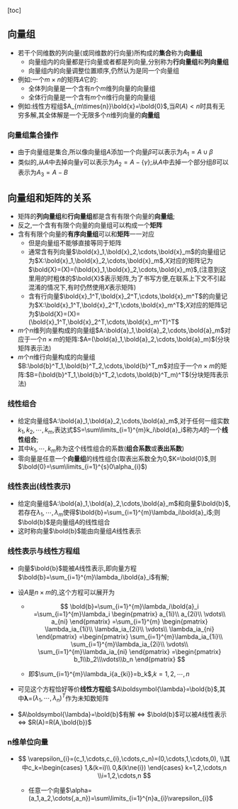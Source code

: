[toc]

## 向量组

- 若干个同维数的列向量(或同维数的行向量)所构成的**集合**称为**向量组**
  - 向量组内的向量都是行向量或者都是列向量,分别称为**行向量组**和**列向量组**
  - 向量组内的向量调整位置顺序,仍然认为是同一个向量组
- 例如:一个$m\times{n}$的矩阵$A$它的:
  - 全体列向量是一个含有$n$个$m$维列向量的向量组
  - 全体行向量是一个含有$m$个$n$维行向量的向量组
- 例如:线性方程组$A_{m\times{n}}\bold{x}=\bold{0}$,当$R(A)<n$时具有无穷多解,其全体解是一个无限多个$n$维列向量的**向量组**

### 向量组集合操作

- 由于向量组是集合,所以像向量组$A$添加一个向量$\beta$可以表示为$A_1=A\cup{\beta}$
- 类似的,从$A$中去掉向量$\gamma$可以表示为$A_2=A-\{\gamma\}$;从$A$中去掉一个部分组$B$可以表示为$A_3=A-B$

## 向量组和矩阵的关系

- 矩阵的**列向量组**和**行向量组**都是含有有限个向量的**向量组**;
- 反之,一个含有有限个向量的向量组可以构成一个**矩阵**
- 含有有限个向量的**有序向量组**可以和**矩阵**一一对应
  - 但是向量组不能够直接等同于矩阵
  - 通常含有列向量$\bold{x}_1,\bold{x}_2,\cdots,\bold{x}_m$的向量组记为$X:\bold{x}_1,\bold{x}_2,\cdots,\bold{x}_m$,$X$对应的矩阵记为$\bold{X}=(X)=(\bold{x}_1,\bold{x}_2,\cdots,\bold{x}_m)$,(注意到这里用的时粗体的$\bold{X}$表示矩阵,为了书写方便,在联系上下文不引起混淆的情况下,有时仍然使用$X$表示矩阵)
  - 含有行向量$\bold{x}_1^T,\bold{x}_2^T,\cdots,\bold{x}_m^T$的向量记为$X:\bold{x}_1^T,\bold{x}_2^T,\cdots,\bold{x}_m^T$;$X$对应的矩阵记为$\bold{X}=(X)=(\bold{x}_1^T,\bold{x}_2^T,\cdots,\bold{x}_m^T)^T$
- $m$个$n$维列向量构成的向量组$A:\bold{a}_1,\bold{a}_2,\cdots,\bold{a}_m$对应于一个$n\times{m}$的矩阵:$A=(\bold{a}_1,\bold{a}_2,\cdots,\bold{a}_m)$(分块矩阵表示法)
- $m$个$n$维行向量构成的向量组$B:\bold{b}^T_1,\bold{b}^T_2,\cdots,\bold{b}^T_m$对应于一个$n\times{m}$的矩阵:$B=(\bold{b}^T_1,\bold{b}^T_2,\cdots,\bold{b}^T_m)^T$(分块矩阵表示法)



### 线性组合

- 给定向量组$A:\bold{a}_1,\bold{a}_2,\cdots,\bold{a}_m$,对于任何一组实数$k_1,k_2,\cdots,k_m$,表达式$S=\sum\limits_{i=1}^{m}k_i\bold{a}_i$称为$A$的一个**线性组合**;
- 其中$k_1,\cdots,k_m$称为这个线性组合的系数(**组合系数**或**表出系数**)
- 零向量是任意一个**向量组**的线性组合(取表出系数全为0,$K=\bold{0}$,则$\bold{0}=\sum\limits_{i=1}^{s}0\alpha_{i}$)

### 线性表出(线性表示)

- 给定向量组$A:\bold{a}_1,\bold{a}_2,\cdots,\bold{a}_m$和向量$\bold{b}$,若存在$\lambda_1,\cdots,\lambda_m$使得$\bold{b}=\sum_{i=1}^{m}\lambda_i\bold{a}_i$;则$\bold{b}$是向量组$A$的线性组合
- 这时称向量$\bold{b}$能由向量组$A$线性表示

### 线性表示与线性方程组

- 向量$\bold{b}$能被$A$线性表示,即向量方程$\bold{b}=\sum_{i=1}^{m}\lambda_i\bold{a}_i$有解;

- 设$A$是$n\times{m}$的,这个方程可以展开为

  - $$
    \bold{b}=\sum_{i=1}^{m}\lambda_i\bold{a}_i
    =\sum_{i=1}^{m}\lambda_i
    \begin{pmatrix}
    a_{1i}\\
    a_{2i}\\
    \vdots\\
    a_{ni}
    \end{pmatrix}
    =\sum_{i=1}^{m}
    \begin{pmatrix}
    \lambda_ia_{1i}\\
    \lambda_ia_{2i}\\
    \vdots\\
    \lambda_ia_{ni}
    \end{pmatrix}
    =\begin{pmatrix}
    \sum_{i=1}^{m}\lambda_ia_{1i}\\
    \sum_{i=1}^{m}\lambda_ia_{2i}\\
    \vdots\\
    \sum_{i=1}^{m}\lambda_ia_{ni}
    \end{pmatrix}
    =\begin{pmatrix}
    b_1\\b_2\\\vdots\\b_n
    \end{pmatrix}
    $$

  - 即$\sum_{i=1}^{m}\lambda_i{a_{ki}}=b_k$,$k=1,2,\cdots,n$

- 可见这个方程恰好等价**线性方程组**:$A\boldsymbol{\lambda}=\bold{b}$,其中$\boldsymbol\lambda$=$(\lambda_1,\cdots,\lambda_n)^T$作为未知数矩阵

- $A\boldsymbol{\lambda}=\bold{b}$有解 $\Leftrightarrow$  $\bold{b}$可以被$A$线性表示 $\Leftrightarrow$ $R(A)=R(A,\bold{b})$



### n维单位向量

- $$
  \varepsilon_{i}=(c_1,\cdots,c_{i},\cdots,c_n)=(0,\cdots,1,\cdots,0),
  \\其中c_k=\begin{cases}
  	1,&(k=i)\\
  	0,&(k\ne{i})
      \end{cases}
      k=1,2,\cdots,n
  \\i=1,2,\cdots,n
  $$

  - 任意一个向量$\alpha=(a_1,a_2,\cdots{,a_n})=\sum\limits_{i=1}^{n}a_{i}\varepsilon_{i}$

